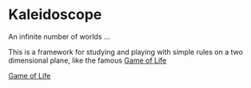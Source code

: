 # Kaleidoscope
An infinite number of worlds ...

This is a framework for studying and playing with simple rules on a two
dimensional plane, like the famous [Game of Life](https://en.wikipedia.org/wiki/Conway%27s_Game_of_Life)


[Game of Life](/images/version_1.png)
